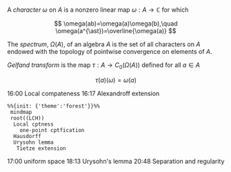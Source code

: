 A *character* ${ \omega }$ on ${ A }$ is a nonzero linear map ${ \omega: A \to \mathbb{C} }$ for which

$$ \omega(ab)=\omega(a)\omega(b),\quad \omega(a^{\ast})=\overline{\omega(a)} $$

The *spectrum*, ${ \Omega(A) }$, of an algebra ${ A }$ is the set of all characters on ${ A }$ endowed with the topology of pointwise convergence on elements of ${ A }$.

*Gelfand transform* is the map ${ \tau: A \to C_{0}(\Omega(A)) }$ defined for all ${ a \in A }$

$$ \tau(a)(\omega) = \omega(a) $$


16:00 Local compateness
16:17 Alexandroff extension

```mermaid
%%{init: {'theme':'forest'}}%%
 mindmap
 root((LCH))
  Local cptness
    one-point cptfication
  Hausdorff
  Urysohn lemma
   Tietze extension
```
17:00 uniform space
18:13 Urysohn's lemma
20:48 Separation and regularity